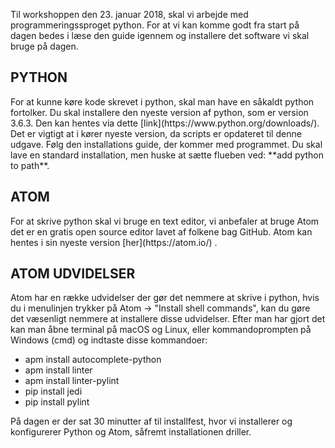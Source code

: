 Til workshoppen den 23. januar 2018, skal vi arbejde med programmeringssproget python.
For at vi kan komme godt fra start på dagen bedes i læse den guide igennem og installere
det software vi skal bruge på dagen.

<h2>PYTHON</h2>
For at kunne køre kode skrevet i python, skal man have en såkaldt python fortolker.
Du skal installere den nyeste version af python, som er version 3.6.3. Den kan hentes via
dette [link](https://www.python.org/downloads/). Det er vigtigt at i kører nyeste version,
da scripts er opdateret til denne udgave.
Følg den installations guide, der kommer med programmet. Du skal lave en standard installation,
men huske at sætte flueben ved: **add python to path**.

<h2>ATOM</h2>
For at skrive python skal vi bruge en text editor, vi anbefaler at bruge Atom det er en
gratis open source editor lavet af folkene bag GitHub. Atom kan hentes i sin nyeste version [her](https://atom.io/) .

<h2>ATOM UDVIDELSER</h2>
Atom har en række udvidelser der gør det nemmere at skrive i python, hvis du i
menulinjen trykker på Atom -> "Install shell commands", kan du gøre det
væsenligt nemmere at installere disse udvidelser.
Efter man har gjort det kan man åbne terminal på macOS og Linux, eller kommandoprompten
på Windows (cmd) og indtaste disse kommandoer:

* apm install autocomplete-python
* apm install linter
* apm install linter-pylint
* pip install jedi
* pip install pylint

På dagen er der sat 30 minutter af til installfest, hvor vi installerer og konfigurerer Python og Atom, såfremt installationen driller.
